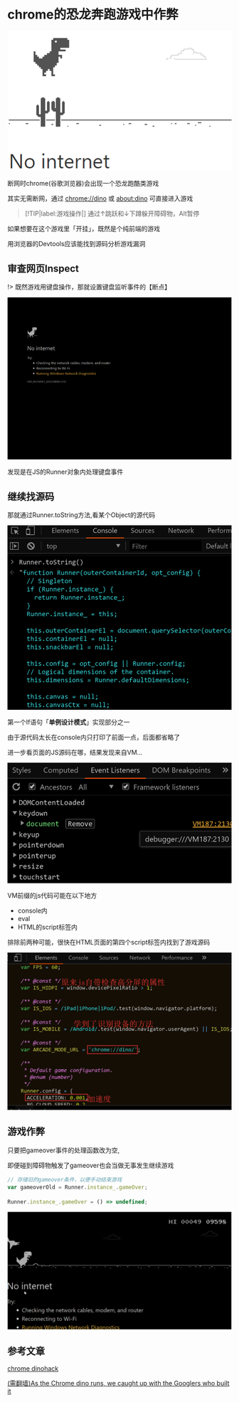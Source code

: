 # chrome的恐龙奔跑游戏中作弊

![01-cover](01-cover.png "01-cover")

断网时chrome(谷歌浏览器)会出现一个恐龙跑酷类游戏

其实无需断网，通过 [chrome://dino](chrome://dino) 或 [about:dino](about:dino) 可直接进入游戏

> [!TIP|label:游戏操作|]
> 通过↑跳跃和↓下蹲躲开障碍物，Alt暂停

如果想要在这个游戏里「开挂」，既然是个纯前端的游戏

用浏览器的Devtools应该能找到源码分析游戏漏洞

## 审查网页Inspect

!> 既然游戏用键盘操作，那就设置键盘监听事件的【断点】

![02-event-listener-breakpoint](02-event-listener-breakpoint.gif "02-event-listener-breakpoint")

发现是在JS的Runner对象内处理键盘事件

## 继续找源码

那就通过Runner.toString方法,看某个Object的源代码

![03-runner-tostring](03-runner-tostring.png "03-runner-tostring")

第一个If语句「**单例设计模式**」实现部分之一

由于源代码太长在console内只打印了前面一点，后面都省略了

进一步看页面的JS源码在哪，结果发现来自VM...

![04-VM](04-VM.png "04-VM")

VM前缀的js代码可能在以下地方

- console内
- eval
- HTML的script标签内

排除前两种可能，很快在HTML页面的第四个script标签内找到了游戏源码

![05-source](05-source.png "05-source")

## 游戏作弊

只要把gameover事件的处理函数改为空,

即便碰到障碍物触发了gameover也会当做无事发生继续游戏

```js
// 存储旧的gameover条件，以便手动结束游戏
var gameoverOld = Runner.instance_.gameOver;

Runner.instance_.gameOver = () => undefined;
```

![06-cheat](06-cheat.gif "06-cheat")

## 参考文章

[chrome dinohack](https://mathewsachin.github.io/blog/2016/11/05/chrome-dino-hack.html)

[(需翻墙)As the Chrome dino runs, we caught up with the Googlers who built it](https://www.blog.google/products/chrome/chrome-dino/)
